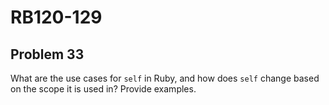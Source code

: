 # RB120-129
## Problem 33

What are the use cases for `self` in Ruby, and how does `self` change based on the scope it is used in? Provide examples.
